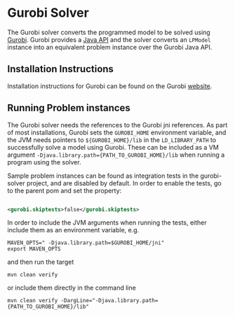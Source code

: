 # Gurobi Solver

The Gurobi solver converts the programmed model to be solved
using [Gurobi](https://www.gurobi.com/). Gurobi provides a
[Java API](https://www.gurobi.com/documentation/9.1/refman/java_api_overview.html#sec:Java)
and the solver converts an
`LPModel` instance into an equivalent problem instance over the Gurobi Java API.

## Installation Instructions

Installation instructions for Gurobi can be found on the
Gurobi [website](https://www.gurobi.com/documentation/9.1/quickstart_mac/software_installation_guid.html).

## Running Problem instances

The Gurobi solver needs the references to the Gurobi jni references. As part of
most installations, Gurobi sets the
`GUROBI_HOME` environment variable, and the JVM needs pointers to
`${GUROBI_HOME}/lib` in the `LD_LIBRARY_PATH` to successfully solve a model
using Gurobi. These can be included as a VM argument
`-Djava.library.path={PATH_TO_GUROBI_HOME}/lib` when running a program using the
solver.

Sample problem instances can be found as integration tests in the gurobi-solver
project, and are disabled by default. In order to enable the tests, go to the
parent pom and set the property:

```xml

<gurobi.skiptests>false</gurobi.skiptests>
```

In order to include the JVM arguments when running the tests, either include
them as an environment variable, e.g.

```
MAVEN_OPTS=" -Djava.library.path=$GUROBI_HOME/jni"
export MAVEN_OPTS
```

and then run the target

```
mvn clean verify
```

or include them directly in the command line

```
mvn clean verify -DargLine="-Djava.library.path={PATH_TO_GUROBI_HOME}/lib"
```